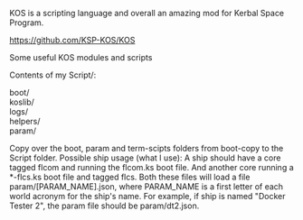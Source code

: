 KOS is a scripting language and overall an amazing mod for Kerbal Space Program.

https://github.com/KSP-KOS/KOS

Some useful KOS modules and scripts  
  
Contents of my Script/:  
  
boot/  
koslib/  
logs/  
helpers/  
param/

Copy over the boot, param and term-scipts folders from boot-copy to the Script folder.
Possible ship usage (what I use): A ship should have a core tagged flcom and running the flcom.ks boot file. And another core running a *-flcs.ks boot file and tagged flcs. Both these files will load a file param/[PARAM_NAME].json, where PARAM_NAME is a first letter of each world acronym for the ship's name. For example, if ship is named "Docker Tester 2", the param file should be param/dt2.json.

